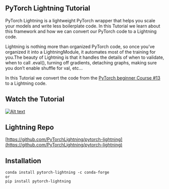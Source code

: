 ## PyTorch Lightning Tutorial

PyTorch Lightning is a lightweight PyTorch wrapper that helps you scale your models and write less boilerplate code. In this Tutorial we learn about this framework and how we can convert our PyTorch code to a Lightning code.

Lightning is nothing more than organized PyTorch code, so once you’ve organized it into a LightningModule, it automates most of the training for you.The beauty of Lightning is that it handles the details of when to validate, when to call .eval(), turning off gradients, detaching graphs, making sure you don’t enable shuffle for val, etc…

In this Tutorial we convert the code from the [PyTorch beginner Course #13](https://github.com/python-engineer/pytorchTutorial) to a Lightning code.

## Watch the Tutorial
  [![Alt text](https://img.youtube.com/vi/Hgg8Xy6IRig/hqdefault.jpg)](https://youtu.be/Hgg8Xy6IRig)
 
## Lightning Repo
[https://github.com/PyTorchLightning/pytorch-lightning](https://github.com/PyTorchLightning/pytorch-lightning)

## Installation
```
conda install pytorch-lightning -c conda-forge
or
pip install pytorch-lightning
```